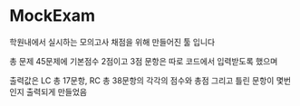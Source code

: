 # MockExam

학원내에서 실시하는 모의고사 채점을 위해 만들어진 툴 입니다

총 문제 45문제에 기본점수 2점이고 3점 문항은 따로 코드에서 입력받도록 했으며

출력값은 LC 총 17문항, RC 총 38문항의 각각의 점수와 총점 그리고 틀린 문항이 몇번인지 출력되게 만들었음
